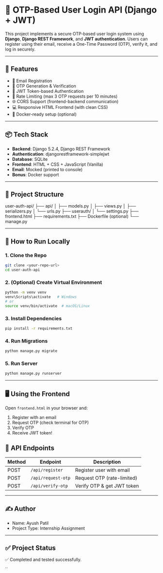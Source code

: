 


# 🔐 OTP-Based User Login API (Django + JWT)

This project implements a secure OTP-based user login system using **Django**, **Django REST Framework**, and **JWT authentication**. Users can register using their email, receive a One-Time Password (OTP), verify it, and log in securely.

---

## 🚀 Features

- 📧 Email Registration
- 🔢 OTP Generation & Verification
- 🔐 JWT Token-based Authentication
- 🧪 Rate Limiting (max 3 OTP requests per 10 minutes)
- 🌐 CORS Support (frontend-backend communication)
- 💻 Responsive HTML Frontend (with clean CSS)
- 🐳 Docker-ready setup (optional)

---

## 📦 Tech Stack

- **Backend**: Django 5.2.4, Django REST Framework
- **Authentication**: djangorestframework-simplejwt
- **Database**: SQLite
- **Frontend**: HTML + CSS + JavaScript (Vanilla)
- **Email**: Mocked (printed to console)
- **Bonus**: Docker support

---

## 📁 Project Structure

user-auth-api/
├── api/
│   ├── models.py
│   ├── views.py
│   ├── serializers.py
│   └── urls.py
├── userauth/
│   └── settings.py
├── frontend.html
├── requirements.txt
├── Dockerfile (optional)
└── manage.py



---

## 🔧 How to Run Locally

### 1. Clone the Repo

```bash
git clone <your-repo-url>
cd user-auth-api
````

### 2. (Optional) Create Virtual Environment

```bash
python -m venv venv
venv\Scripts\activate   # Windows
# or
source venv/bin/activate  # macOS/Linux
```

### 3. Install Dependencies

```bash
pip install -r requirements.txt
```

### 4. Run Migrations

```bash
python manage.py migrate
```

### 5. Run Server

```bash
python manage.py runserver
```

---

## 🖥️ Using the Frontend

Open `frontend.html` in your browser and:

1. Register with an email
2. Request OTP (check terminal for OTP)
3. Verify OTP
4. Receive JWT token!



## 📡 API Endpoints

| Method | Endpoint           | Description                |
| ------ | ------------------ | -------------------------- |
| POST   | `/api/register`    | Register user with email   |
| POST   | `/api/request-otp` | Request OTP (rate-limited) |
| POST   | `/api/verify-otp`  | Verify OTP & get JWT token |

---

## ✍️ Author

* Name: Ayush Patil
* Project Type: Internship Assignment


---

## ✅ Project Status

✅ Completed and tested successfully.

``
